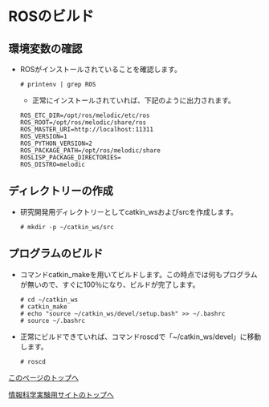 # ROSのビルド

## 環境変数の確認
- ROSがインストールされていることを確認します。  
  ```
  # printenv | grep ROS
  ```
  - 正常にインストールされていれば、下記のように出力されます。
  ```
  ROS_ETC_DIR=/opt/ros/melodic/etc/ros
  ROS_ROOT=/opt/ros/melodic/share/ros
  ROS_MASTER_URI=http://localhost:11311
  ROS_VERSION=1
  ROS_PYTHON_VERSION=2
  ROS_PACKAGE_PATH=/opt/ros/melodic/share
  ROSLISP_PACKAGE_DIRECTORIES=
  ROS_DISTRO=melodic
  ```

## ディレクトリーの作成
- 研究開発用ディレクトリーとしてcatkin_wsおよびsrcを作成します。
  ```
  # mkdir -p ~/catkin_ws/src
  ```

## プログラムのビルド
- コマンドcatkin_makeを用いてビルドします。この時点では何もプログラムが無いので、すぐに100％になり、ビルドが完了します。
  ```
  # cd ~/catkin_ws
  # catkin_make
  # echo "source ~/catkin_ws/devel/setup.bash" >> ~/.bashrc
  # source ~/.bashrc
  ```
- 正常にビルドできていれば、コマンドroscdで「~/catkin_ws/devel」に移動します。
  ```
  # roscd
  ```

[このページのトップへ](#)

[情報科学実験用サイトのトップへ](https://stl-apu.github.io/laboratory_experiments/)
